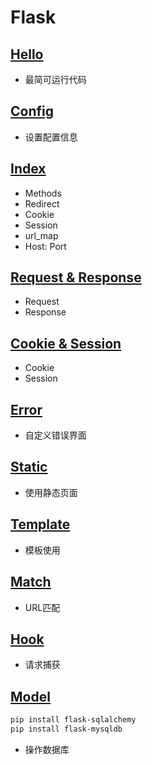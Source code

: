 # Flask

## [Hello](./hello.py)

- 最简可运行代码

## [Config](./demo_config.py)

- 设置配置信息

## [Index](./index.py)

- Methods
- Redirect
- Cookie
- Session
- url_map
- Host: Port

## [Request & Response](./demo_request_response.py)

- Request
- Response

## [Cookie & Session](./demo_cookie_session.py)

- Cookie
- Session

## [Error](./demo_error.py)

- 自定义错误界面

## [Static](./demo_static.py)

- 使用静态页面

## [Template](./demo_template.py)

- 模板使用

## [Match](./demo_match.py)

- URL匹配

## [Hook](./demo_hook.py)

- 请求捕获

## [Model](./demo_model.py)

```bash
pip install flask-sqlalchemy
pip install flask-mysqldb
```

- 操作数据库
